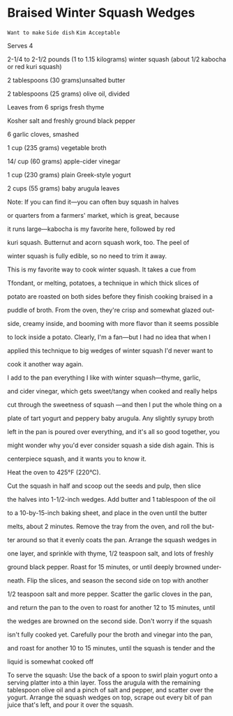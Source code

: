 # Braised Winter Squash Wedges

`Want to make` `Side dish` `Kim Acceptable`

Serves 4

2-1/4 to 2-1/2 pounds (1 to 1.15 kilograms) winter squash (about 1/2 kabocha or red kuri squash)

2 tablespoons (30 grams)unsalted butter

2 tablespoons (25 grams) olive oil, divided

Leaves from 6 sprigs fresh thyme

Kosher salt and freshly ground black pepper

6 garlic cloves, smashed

1 cup (235 grams) vegetable broth

14/ cup (60 grams) apple-cider vinegar

1 cup (230 grams) plain Greek-style yogurt

2 cups (55 grams) baby arugula leaves

Note: If you can find it—you can often buy squash in halves

or quarters from a farmers' market, which is great, because

it runs large—kabocha is my favorite here, followed by red

kuri squash. Butternut and acorn squash work, too. The peel of

winter squash is fully edible, so no need to trim it away.

This is my favorite way to cook winter squash. It takes a cue from

Tfondant, or melting, potatoes, a technique in which thick slices of

potato are roasted on both sides before they finish cooking braised in a

puddle of broth. From the oven, they're crisp and somewhat glazed out-

side, creamy inside, and booming with more flavor than it seems possible

to lock inside a potato. Clearly, I'm a fan—but I had no idea that when I

applied this technique to big wedges of winter squash I'd never want to

cook it another way again.

I add to the pan everything I like with winter squash—thyme, garlic,

and cider vinegar, which gets sweet/tangy when cooked and really helps

cut through the sweetness of squash —and then I put the whole thing on a

plate of tart yogurt and peppery baby arugula. Any slightly syrupy broth

left in the pan is poured over everything, and it's all so good together, you

might wonder why you'd ever consider squash a side dish again. This is

centerpiece squash, and it wants you to know it.

Heat the oven to 425°F (220°C).

Cut the squash in half and scoop out the seeds and pulp, then slice

the halves into 1-1/2-inch wedges. Add butter and 1 tablespoon of the oil

to a 10-by-15-inch baking sheet, and place in the oven until the butter

melts, about 2 minutes. Remove the tray from the oven, and roll the but-

ter around so that it evenly coats the pan. Arrange the squash wedges in

one layer, and sprinkle with thyme, 1/2 teaspoon salt, and lots of freshly

ground black pepper. Roast for 15 minutes, or until deeply browned under-

neath. Flip the slices, and season the second side on top with another

1/2 teaspoon salt and more pepper. Scatter the garlic cloves in the pan,

and return the pan to the oven to roast for another 12 to 15 minutes, until

the wedges are browned on the second side. Don't worry if the squash

isn't fully cooked yet. Carefully pour the broth and vinegar into the pan,

and roast for another 10 to 15 minutes, until the squash is tender and the

liquid is somewhat cooked off

To serve the squash: Use the back of a spoon to swirl plain yogurt onto a serving platter into a thin layer. Toss the arugula with the remaining tablespoon olive oil and a pinch of salt and pepper, and scatter over the yogurt. Arrange the squash wedges on top, scrape out every bit of pan juice that's left, and pour it over the squash.
